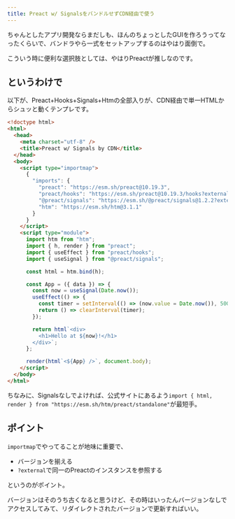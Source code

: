 ```yaml
---
title: Preact w/ SignalsをバンドルせずCDN経由で使う
---
```


ちゃんとしたアプリ開発ならまだしも、ほんのちょっとしたGUIを作ろうってなったくらいで、バンドラやら一式をセットアップするのはやはり面倒で。

こういう時に便利な選択肢としては、やはりPreactが推しなのです。

## というわけで

以下が、Preact+Hooks+Signals+Htmの全部入りが、CDN経由で単一HTMLからシュッと動くテンプレです。

```html
<!doctype html>
<html>
  <head>
    <meta charset="utf-8" />
    <title>Preact w/ Signals by CDN</title>
  </head>
  <body>
    <script type="importmap">
      {
        "imports": {
          "preact": "https://esm.sh/preact@10.19.3",
          "preact/hooks": "https://esm.sh/preact@10.19.3/hooks?external=preact",
          "@preact/signals": "https://esm.sh/@preact/signals@1.2.2?external=preact",
          "htm": "https://esm.sh/htm@3.1.1"
        }
      }
    </script>
    <script type="module">
      import htm from "htm";
      import { h, render } from "preact";
      import { useEffect } from "preact/hooks";
      import { useSignal } from "@preact/signals";

      const html = htm.bind(h);

      const App = ({ data }) => {
        const now = useSignal(Date.now());
        useEffect(() => {
          const timer = setInterval(() => (now.value = Date.now()), 500);
          return () => clearInterval(timer);
        });

        return html`<div>
          <h1>Hello at ${now}!</h1>
        </div>`;
      };

      render(html`<${App} />`, document.body);
    </script>
  </body>
</html>
```

ちなみに、Signalsなしでよければ、公式サイトにあるよう`import { html, render } from "https://esm.sh/htm/preact/standalone"`が最短手。

## ポイント

`importmap`でやってることが地味に重要で、

- バージョンを揃える
- `?external`で同一のPreactのインスタンスを参照する

というのがポイント。

バージョンはそのうち古くなると思うけど、その時はいったんバージョンなしでアクセスしてみて、リダイレクトされたバージョンで更新すればいい。
